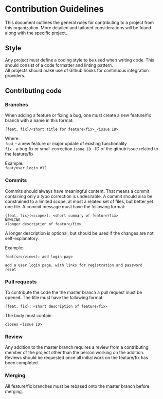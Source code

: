 # Contribution Guidelines

This document outlines the general rules for contributing to
a project from this organization. More detailed and tailored
considerations will be found along with the specific project.

## Style

Any project must define a coding style to be used when writing
code. This should consist of a code formatter and linting pattern.  
All projects should make use of Github hooks for continuous
integration providers.

## Contributing code

### Branches
When adding a feature or fixing a bug, one must create a new
feature/fix branch with a name in this format:
```
{feat, fix}/<short title for feature/fix>_<issue ID>
```
Where:  
`feat` - a new feature or major update of existing functionality  
`fix`  - a bug fix or small correction
`issue ID` - ID of the github issue related to the feature/fix

Example:  
`feat/user_login_#12`

### Commits

Commits should always have meaningful content. That means a commit
containing only a typo correction is undesirable.
A commit should also be constrained to a limited scope, at most
a related set of files, but better yet one file.
A commit message must have the following format:
```
{feat, fix}(<scope>): <short summary of feature/fix>
NEWLINE
<longer description of feature/fix>
```
A longer description is optional, but should be used if
the changes are not self-explanatory.

Example:
```
feat(src/views): add login page

add a user login page, with links for registration and password
reset
```

### Pull requests

To contribute the code the the master branch a pull request must
be opened.
The title must have the following format:
```
{feat, fix}: <short description of feature/fix>
```
The body must contain:
```
closes <issue ID>
```

### Review

Any addition to the master branch requires a review from a
contributing member of the project other than the person
working on the addition. Reviews should be requested once all
initial work on the feature/fix has been completed.

### Merging

All feature/fix branches must be rebased onto the master branch
before merging.
